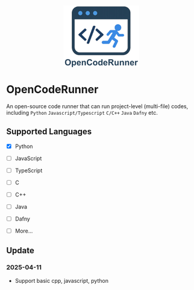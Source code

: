 <div align="center">
  <img src="https://github.com/OpenCodeRunner/OpenCodeRunner/blob/main/assets/opencoderunner_v3_marginborder.png" alt="OpenCodeRunner Logo" width="200"/>
</div>


# OpenCodeRunner
An open-source code runner that can run project-level (multi-file) codes, including `Python` `Javascript/Typescript` `C/C++` `Java` `Dafny` etc.

## Supported Languages
- [x] Python
- [ ] JavaScript
- [ ] TypeScript
- [ ] C
- [ ] C++
- [ ] Java
- [ ] Dafny
- [ ] More...


## Update

### 2025-04-11
- Support basic cpp, javascript, python
